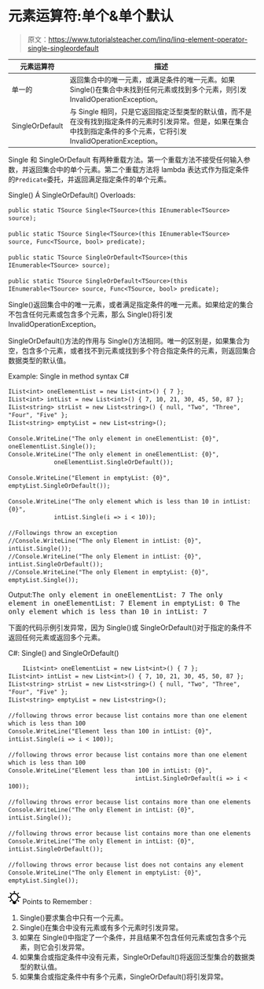 # 元素运算符:单个&单个默认

> 原文：<https://www.tutorialsteacher.com/linq/linq-element-operator-single-singleordefault>

| 元素运算符 | 描述 |
| --- | --- |
| 单一的 | 返回集合中的唯一元素，或满足条件的唯一元素。如果 Single()在集合中未找到任何元素或找到多个元素，则引发 InvalidOperationException。 |
| SingleOrDefault | 与 Single 相同，只是它返回指定泛型类型的默认值，而不是在没有找到指定条件的元素时引发异常。但是，如果在集合中找到指定条件的多个元素，它将引发 InvalidOperationException。 |

Single 和 SingleOrDefault 有两种重载方法。第一个重载方法不接受任何输入参数，并返回集合中的单个元素。第二个重载方法将 lambda 表达式作为指定条件的`Predicate`委托，并返回满足指定条件的单个元素。

Single() Á SingleOrDefault() Overloads:

```
public static TSource Single<TSource>(this IEnumerable<TSource> source);

public static TSource Single<TSource>(this IEnumerable<TSource> source, Func<TSource, bool> predicate);

public static TSource SingleOrDefault<TSource>(this IEnumerable<TSource> source);

public static TSource SingleOrDefault<TSource>(this IEnumerable<TSource> source, Func<TSource, bool> predicate);

```

Single()返回集合中的唯一元素，或者满足指定条件的唯一元素。如果给定的集合不包含任何元素或包含多个元素，那么 Single()将引发 InvalidOperationException。

SingleOrDefault()方法的作用与 Single()方法相同。唯一的区别是，如果集合为空，包含多个元素，或者找不到元素或找到多个符合指定条件的元素，则返回集合数据类型的默认值。

Example: Single in method syntax C#

```
IList<int> oneElementList = new List<int>() { 7 };
IList<int> intList = new List<int>() { 7, 10, 21, 30, 45, 50, 87 };
IList<string> strList = new List<string>() { null, "Two", "Three", "Four", "Five" };
IList<string> emptyList = new List<string>();

Console.WriteLine("The only element in oneElementList: {0}", oneElementList.Single());
Console.WriteLine("The only element in oneElementList: {0}",
             oneElementList.SingleOrDefault());

Console.WriteLine("Element in emptyList: {0}", emptyList.SingleOrDefault());

Console.WriteLine("The only element which is less than 10 in intList: {0}",
             intList.Single(i => i < 10));

//Followings throw an exception
//Console.WriteLine("The only Element in intList: {0}", intList.Single());
//Console.WriteLine("The only Element in intList: {0}", intList.SingleOrDefault());
//Console.WriteLine("The only Element in emptyList: {0}", emptyList.Single());
```

Output:<samp>The only element in oneElementList: 7
The only element in oneElementList: 7
Element in emptyList: 0
The only element which is less than 10 in intList: 7</samp>

下面的代码示例引发异常，因为 Single()或 SingleOrDefault()对于指定的条件不返回任何元素或返回多个元素。

C#: Single() and SingleOrDefault()

```
    IList<int> oneElementList = new List<int>() { 7 };
IList<int> intList = new List<int>() { 7, 10, 21, 30, 45, 50, 87 };
IList<string> strList = new List<string>() { null, "Two", "Three", "Four", "Five" };
IList<string> emptyList = new List<string>();

//following throws error because list contains more than one element which is less than 100
Console.WriteLine("Element less than 100 in intList: {0}", intList.Single(i => i < 100));

//following throws error because list contains more than one element which is less than 100
Console.WriteLine("Element less than 100 in intList: {0}", 
                                    intList.SingleOrDefault(i => i < 100));

//following throws error because list contains more than one elements
Console.WriteLine("The only Element in intList: {0}", intList.Single());

//following throws error because list contains more than one elements
Console.WriteLine("The only Element in intList: {0}", intList.SingleOrDefault());

//following throws error because list does not contains any element
Console.WriteLine("The only Element in emptyList: {0}", emptyList.Single());
```

![](img/85db52f5404f0c468e1b194aa487d6a1.png)  Points to Remember :

1.  Single()要求集合中只有一个元素。
2.  Single()在集合中没有元素或有多个元素时引发异常。
3.  如果在 Single()中指定了一个条件，并且结果不包含任何元素或包含多个元素，则它会引发异常。
4.  如果集合或指定条件中没有元素，SingleOrDefault()将返回泛型集合的数据类型的默认值。
5.  如果集合或指定条件中有多个元素，SingleOrDefault()将引发异常。